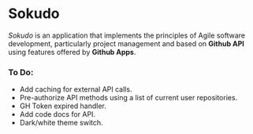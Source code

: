 # Sokudo

*Sokudo* is an application that implements the principles of Agile software development, particularly project management and based on **Github API** using features offered by **Github Apps**.


### To Do:
* Add caching for external API calls.
* Pre-authorize API methods using a list of current user repositories.
* GH Token expired handler.
* Add code docs for API.
* Dark/white theme switch.
